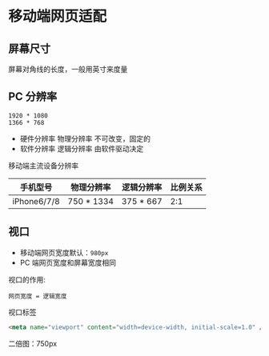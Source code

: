 # 移动端网页适配

## 屏幕尺寸

屏幕对角线的长度，一般用英寸来度量

## PC 分辨率

```
1920 * 1080
1366 * 768
```

- 硬件分辨率 物理分辨率 不可改变，固定的
- 软件分辨率 逻辑分辨率 由软件驱动决定

移动端主流设备分辨率

| 手机型号    | 物理分辨率  | 逻辑分辨率 | 比例关系 |
| ----------- | ----------- | ---------- | -------- |
| iPhone6/7/8 | 750 \* 1334 | 375 \* 667 | 2:1      |

## 视口

- 移动端网页宽度默认：`980px`
- PC 端网页宽度和屏幕宽度相同

视口的作用:

```
网页宽度 = 逻辑宽度
```

视口标签

```html
<meta name="viewport" content="width=device-width, initial-scale=1.0" />
```

二倍图：750px

